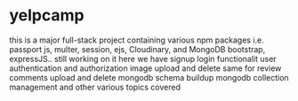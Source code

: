# yelpcamp
this is a major full-stack project containing various npm packages i.e. passport js, multer, session, ejs, Cloudinary, and MongoDB bootstrap, expressJS.. still working on it
here we have signup login functionalit
user authentication and authorization
image upload and delete same for review comments upload and delete
mongodb schema buildup
mongodb collection management
and other various topics covered

